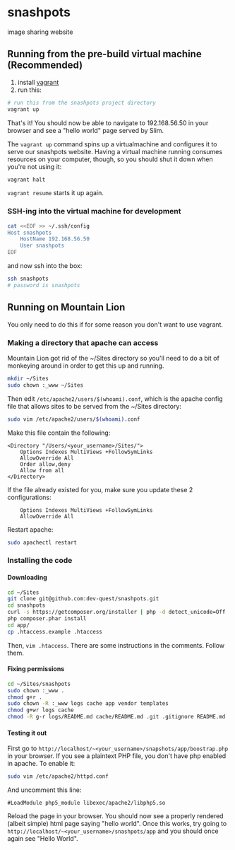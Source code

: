 snashpots
=========

image sharing website


## Running from the pre-build virtual machine (Recommended) ##

1. install [vagrant](http://downloads.vagrantup.com/tags/v1.2.4)
1. run this:

``` bash
# run this from the snashpots project directory
vagrant up
```

That's it! You should now be able to navigate to 192.168.56.50 in your browser
and see a "hello world" page served by Slim.

The `vagrant up` command spins up a virtualmachine and configures it to
serve our snashpots website. Having a virtual machine running consumes
resources on your computer, though, so you should shut it down when you're not
using it:

``` bash
vagrant halt
```

`vagrant resume` starts it up again.

### SSH-ing into the virtual machine for development ###

``` bash
cat <<EOF >> ~/.ssh/config
Host snashpots
    HostName 192.168.56.50
    User snashpots
EOF
```

and now ssh into the box:

``` bash
ssh snashpots
# password is snashpots
```


## Running on Mountain Lion ##

You only need to do this if for some reason you don't want to use vagrant.

### Making a directory that apache can access ###

Mountain Lion got rid of the ~/Sites directory so you'll need to
do a bit of monkeying around in order to get this up and running.

``` bash
mkdir ~/Sites
sudo chown :_www ~/Sites
```

Then edit `/etc/apache2/users/$(whoami).conf`, which is the apache
config file that allows sites to be served from the ~/Sites directory:

``` bash
sudo vim /etc/apache2/users/$(whoami).conf
```

Make this file contain the following:

``` config
<Directory "/Users/<your_username>/Sites/">
    Options Indexes MultiViews +FollowSymLinks
    AllowOverride All
    Order allow,deny
    Allow from all
</Directory>
```

If the file already existed for you, make sure you update these
2 configurations:

``` config
    Options Indexes MultiViews +FollowSymLinks
    AllowOverride All
```

Restart apache:

``` bash
sudo apachectl restart
```

### Installing the code ###

#### Downloading ####

```bash
cd ~/Sites
git clone git@github.com:dev-quest/snashpots.git
cd snashpots
curl -s https://getcomposer.org/installer | php -d detect_unicode=Off
php composer.phar install
cd app/
cp .htaccess.example .htaccess
```

Then, `vim .htaccess`. There are some instructions in the comments. Follow them.


#### Fixing permissions ####

``` bash
cd ~/Sites/snashpots
sudo chown :_www .
chmod g+r .
sudo chown -R :_www logs cache app vendor templates
chmod g+wr logs cache
chmod -R g-r logs/README.md cache/README.md .git .gitignore README.md
```


#### Testing it out ####

First go to `http://localhost/~<your_username>/snapshots/app/boostrap.php`
in your browser.  If you see a plaintext PHP file, you don't have php
enabled in apache. To enable it:

```bash
sudo vim /etc/apache2/httpd.conf
```

And uncomment this line:

```
#LoadModule php5_module libexec/apache2/libphp5.so  
```

Reload the page in your browser. You should now see a properly rendered 
(albeit simple) html page saying "hello world". Once this works, try going to
`http://localhost/~<your_username>/snashpots/app` and you should once again
see "Hello World".
